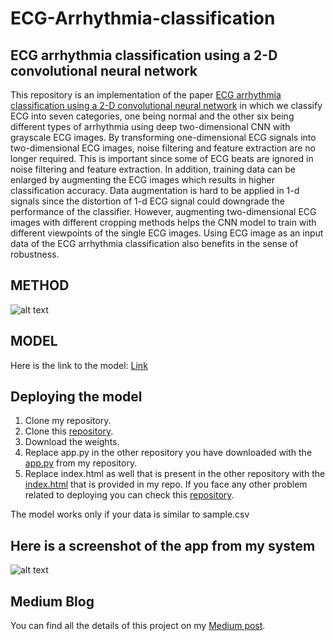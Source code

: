 # ECG-Arrhythmia-classification
## ECG arrhythmia classification using a 2-D convolutional neural network

This repository is an implementation of the paper [ECG arrhythmia classification using a 2-D
convolutional neural network](https://arxiv.org/pdf/1804.06812.pdf) in which we classify ECG into seven categories, one being normal and the other six being different types of arrhythmia using deep two-dimensional CNN with grayscale ECG images. By transforming one-dimensional ECG signals into two-dimensional ECG images, noise filtering and feature extraction are no longer required. This is important since some of ECG beats are ignored in noise filtering and feature extraction. In addition, training data can be enlarged by augmenting the ECG images which results in higher classification accuracy. Data augmentation is hard to be applied in 1-d signals since the distortion of 1-d ECG signal could downgrade the performance of the classifier. However, augmenting two-dimensional ECG images with different cropping methods helps the CNN model to train with different viewpoints of the single ECG images. Using ECG image as an input data of the ECG arrhythmia classification also benefits in the sense of robustness.


## METHOD
![alt text](https://cdn-images-1.medium.com/max/1000/1*3SGHOVg_ycSOH-NN6OI8Tg.png)

## MODEL
Here is the link to the model: [Link](https://drive.google.com/open?id=1aFKVKz41A9fu8dX2KfwlEGV8vz9ljiuZ)
## Deploying the model
1. Clone my repository.
2. Clone this [repository](https://github.com/mtobeiyf/keras-flask-deploy-webapp). 
3. Download the weights.
4. Replace app.py in the other repository you have downloaded with the [app.py](https://github.com/ankur219/ECG-Arrhythmia-classification/blob/master/app.py) from my repository.
5. Replace index.html as well that is present in the other repository with the [index.html](https://github.com/ankur219/ECG-Arrhythmia-classification/blob/master/index.html) that is provided in my repo.
If you face any other problem related to deploying you can check this [repository](https://github.com/mtobeiyf/keras-flask-deploy-webapp).

The model works only if your data is similar to sample.csv

## Here is a screenshot of the app from my system
![alt text](https://cdn-images-1.medium.com/max/1400/1*DbcZlDPIfRYLZknTrjcJLw.png)

## Medium Blog
You can find all the details of this project on my [Medium post](https://medium.com/datadriveninvestor/ecg-arrhythmia-classification-using-a-2-d-convolutional-neural-network-33aa586bad67). 


